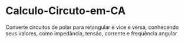 # Calculo-Circuto-em-CA
Converte circuitos de polar para retangular e vice e versa, conhecendo seus valores, como impedância, tensão, corrente e frequência angular
